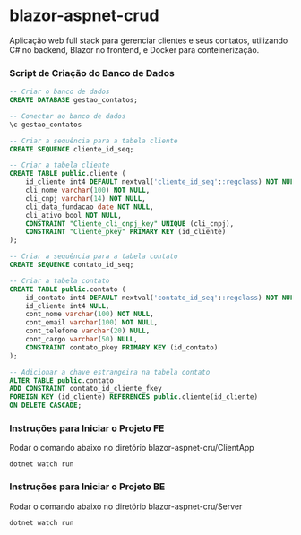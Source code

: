 # blazor-aspnet-crud
Aplicação web full stack para gerenciar clientes e seus contatos, utilizando C# no backend, Blazor no frontend, e Docker para conteinerização.

### Script de Criação do Banco de Dados
```sql
-- Criar o banco de dados
CREATE DATABASE gestao_contatos;

-- Conectar ao banco de dados
\c gestao_contatos

-- Criar a sequência para a tabela cliente
CREATE SEQUENCE cliente_id_seq;

-- Criar a tabela cliente
CREATE TABLE public.cliente (
    id_cliente int4 DEFAULT nextval('cliente_id_seq'::regclass) NOT NULL,
    cli_nome varchar(100) NOT NULL,
    cli_cnpj varchar(14) NOT NULL,
    cli_data_fundacao date NOT NULL,
    cli_ativo bool NOT NULL,
    CONSTRAINT "Cliente_cli_cnpj_key" UNIQUE (cli_cnpj),
    CONSTRAINT "Cliente_pkey" PRIMARY KEY (id_cliente)
);

-- Criar a sequência para a tabela contato
CREATE SEQUENCE contato_id_seq;

-- Criar a tabela contato
CREATE TABLE public.contato (
    id_contato int4 DEFAULT nextval('contato_id_seq'::regclass) NOT NULL,
    id_cliente int4 NULL,
    cont_nome varchar(100) NOT NULL,
    cont_email varchar(100) NOT NULL,
    cont_telefone varchar(20) NULL,
    cont_cargo varchar(50) NULL,
    CONSTRAINT contato_pkey PRIMARY KEY (id_contato)
);

-- Adicionar a chave estrangeira na tabela contato
ALTER TABLE public.contato
ADD CONSTRAINT contato_id_cliente_fkey
FOREIGN KEY (id_cliente) REFERENCES public.cliente(id_cliente)
ON DELETE CASCADE;
```

### Instruções para Iniciar o Projeto FE

Rodar o comando abaixo no diretório blazor-aspnet-cru/ClientApp
```
dotnet watch run
```

### Instruções para Iniciar o Projeto BE

Rodar o comando abaixo no diretório blazor-aspnet-cru/Server
```
dotnet watch run
```